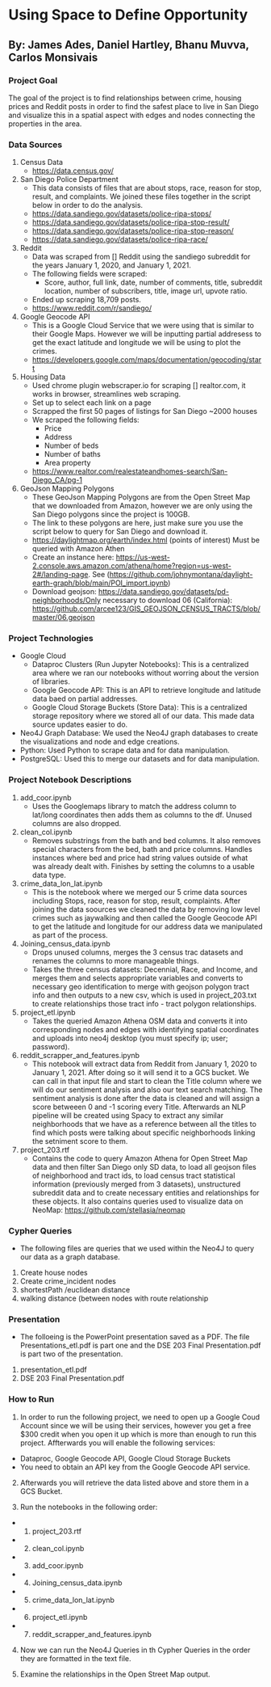 # Using Space to Define Opportunity
## By: James Ades, Daniel Hartley, Bhanu Muvva, Carlos Monsivais

### Project Goal
The goal of the project is to find relationships between crime, housing prices and Reddit posts in order to find the safest place to live in San Diego and visualize this in a spatial aspect with edges and nodes connecting the properties in the area.

### Data Sources
1. Census Data 
   * https://data.census.gov/
3. San Diego Police Department
    * This data consists of files that are about stops, race, reason for stop, result, and complaints. We joined these files together in the script below in order to do the analysis.
    *  https://data.sandiego.gov/datasets/police-ripa-stops/
    *  https://data.sandiego.gov/datasets/police-ripa-stop-result/
    *  https://data.sandiego.gov/datasets/police-ripa-stop-reason/
    * https://data.sandiego.gov/datasets/police-ripa-race/
4. Reddit
    * Data was scraped from [] Reddit using the sandiego subreddit for the years January 1, 2020, and January 1, 2021.
    * The following fields were scraped:
        * Score, author, full link, date, number of comments, title, subreddit location, number of subscribers, title, image url, upvote ratio.
    * Ended up scraping 18,709 posts.
    * https://www.reddit.com/r/sandiego/
5. Google Geocode API
    * This is a Google Cloud Service that we were using that is similar to their Google Maps. However we will be inputting partial addresess to get the exact latitude and longitude we will be using to plot the crimes.
    * https://developers.google.com/maps/documentation/geocoding/start
6. Housing Data
    * Used chrome plugin webscraper.io for scraping [] realtor.com, it works in browser, streamlines web scraping.
    * Set up to select each link on a page
    * Scrapped the first 50 pages of listings for San Diego ~2000 houses
    * We scraped the following fields:
        * Price
        * Address
        * Number of beds
        * Number of baths
        * Area property
    * https://www.realtor.com/realestateandhomes-search/San-Diego_CA/pg-1
7. GeoJson Mapping Polygons
    * These GeoJson Mapping Polygons are from the Open Street Map that we downloaded from Amazon, however we are only using the San Diego polygons since the project is 100GB.
    * The link to these polygons are here, just make sure you use the script below to query for San Diego and download it.
    * https://daylightmap.org/earth/index.html (points of interest) Must be queried with Amazon Athen
    * Create an instance here: https://us-west-2.console.aws.amazon.com/athena/home?region=us-west-2#/landing-page. See (https://github.com/johnymontana/daylight-earth-graph/blob/main/POI_import.ipynb)
    * Download geojson: https://data.sandiego.gov/datasets/pd-neighborhoods/Only necessary to download 06 (California): https://github.com/arcee123/GIS_GEOJSON_CENSUS_TRACTS/blob/master/06.geojson 


### Project Technologies
* Google Cloud
    * Dataproc Clusters (Run Jupyter Notebooks): This is a centralized area where we ran our notebooks without worring about the version of libraries.
    * Google Geocode API: This is an API to retrieve longitude and latitude data baed on partial addresses.
    * Google Cloud Storage Buckets (Store Data): This is a centralized storage repository where we stored all of our data. This made data source updates easier to do.
* Neo4J Graph Database: We used the Neo4J graph databases to create the visualizations and node and edge creations.
* Python: Used Python to scrape data and for data manipulation.
* PostgreSQL: Used this to merge our datasets and for data manipulation.

### Project Notebook Descriptions
1. add_coor.ipynb
   * Uses the Googlemaps library to match the address column to lat/long coordinates then adds them as columns to the df. Unused columns are also dropped. 
2. clean_col.ipynb
   * Removes substrings from the bath and bed columns. It also removes special characters from the bed, bath and price columns. Handles instances where bed and price had string values outside of what was already dealt with. Finishes by setting the columns to a usable data type. 
3. crime_data_lon_lat.ipynb
   * This is the notebook where we merged our 5 crime data sources including Stops, race, reason for stop, result, complaints. After joining the data soources we cleaned the data by removing low level crimes such as jaywalking and then called the Google Geocode API to get the latitude and longitude for our address data we manipulated as part of the process.
4. Joining_census_data.ipynb
   * Drops unused columns, merges the 3 census trac datasets and renames the columns to more manageable things.
   * Takes the three census datasets: Decennial, Race, and Income, and merges them and selects appropriate variables and converts to necessary geo identification to merge with geojson polygon tract info and then outputs to a new csv, which is used in project_203.txt to create relationships those tract info - tract polygon relationships. 
5. project_etl.ipynb
   * Takes the queried Amazon Athena OSM data and converts it into corresponding nodes and edges with identifying spatial coordinates and uploads into neo4j desktop (you must specify ip; user; password).
6. reddit_scrapper_and_features.ipynb
   * This notebook will extract data from Reddit from January 1, 2020 to January 1, 2021. After doing so it will send it to a GCS bucket. We can call in that input file and start to clean the Title column where we will do our sentiment analysis and also our text search matching. The sentiment analysis is done after the data is cleaned and will assign a score betweeen 0 and -1 scoring every Title. Afterwards an NLP pipeline will be created using Spacy to extract any similar neighborhoods that we have as a reference between all the titles to find which posts were talking about specific neighborhoods linking the setniment score to them.
7. project_203.rtf
   * Contains the code to query Amazon Athena for Open Street Map data and then filter San Diego only SD data, to load all geojson files of neighborhood and tract ids, to load census tract statistical information (previously merged from 3 datasets), unstructured subreddit data and to create necessary entities and relationships for these objects. It also contains queries used to visualize data on NeoMap: https://github.com/stellasia/neomap

### Cypher Queries
* The following files are queries that we used within the Neo4J to query our data as a graph database.
1. Create house nodes
2. Create crime_incident nodes 
3. shortestPath /euclidean distance
4. walking distance (between nodes with route relationship

### Presentation
* The folloeing is the PowerPoint presentation saved as a PDF. The file Presentations_etl.pdf is part one and the DSE 203 Final Presentation.pdf is part two of the presentation.
1. presentation_etl.pdf
2. DSE 203 Final Presentation.pdf


### How to Run
1. In order to run the following project, we need to open up a Google Coud Account since we will be using their services, however you get a free $300 credit when you open it up which is more than enough to run this project. Affterwards you will enable the following services:
  * Dataproc, Google Geocode API, Google Cloud Storage Buckets
  * You need to obtain an API key from the Google Geocode API service.

2. Afterwards you will retrieve the data listed above and store them in a GCS Bucket.

3. Run the notebooks in the following order:
  * 1. project_203.rtf
  * 2. clean_col.ipynb
  * 3. add_coor.ipynb
  * 4. Joining_census_data.ipynb
  * 5. crime_data_lon_lat.ipynb
  * 6. project_etl.ipynb
  * 7. reddit_scrapper_and_features.ipynb

4. Now we can run the Neo4J Queries in th Cypher Queries in the order they are formatted in the text file.

5. Examine the relationships in the Open Street Map output.
